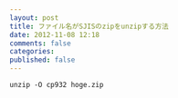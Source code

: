 ```yaml
---
layout: post
title: ファイル名がSJISのzipをunzipする方法
date: 2012-11-08 12:18
comments: false
categories: 
published: false
---
```


    unzip -O cp932 hoge.zip
